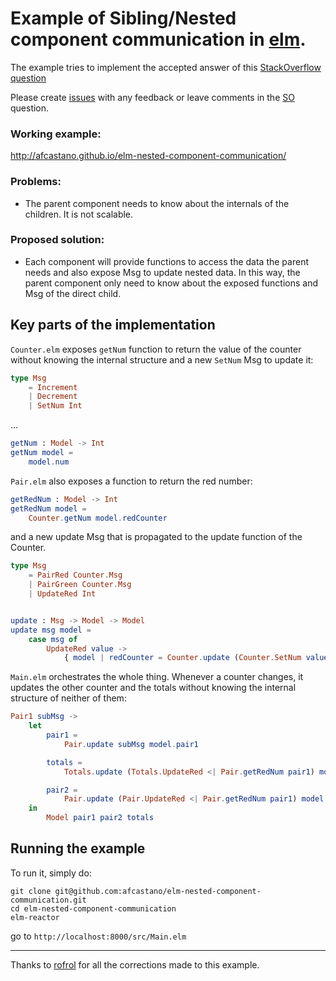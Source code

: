 # Example of Sibling/Nested component communication in [elm](http://elm-lang.org/).

The example tries to implement the accepted answer of this [StackOverflow question](http://stackoverflow.com/questions/37328203/elm-0-17-how-to-subscribe-to-sibling-nested-component-changes)

Please create [issues](https://github.com/afcastano/elm-nested-component-communication/issues) with any feedback or leave comments in the [SO](http://stackoverflow.com/questions/37328203/elm-0-17-how-to-subscribe-to-sibling-nested-component-changes) question.

### Working example:
http://afcastano.github.io/elm-nested-component-communication/

### Problems:
- The parent component needs to know about the internals of the children. It is not scalable.

### Proposed solution:
- Each component will provide functions to access the data the parent needs and also expose Msg to update nested data. In this way, the parent component only need to know about the exposed functions and Msg of the direct child.

## Key parts of the implementation

```Counter.elm``` exposes ```getNum``` function to return the value of the counter without knowing the internal structure 
and a new ```SetNum``` Msg to update it:
```elm
type Msg
    = Increment
    | Decrement
    | SetNum Int
```
...
```elm
getNum : Model -> Int
getNum model =
    model.num
```

```Pair.elm``` also exposes a function to return the red number:
```elm
getRedNum : Model -> Int
getRedNum model =
    Counter.getNum model.redCounter
```
and a new update Msg that is propagated to the update function of the Counter.
```elm
type Msg
    = PairRed Counter.Msg
    | PairGreen Counter.Msg
    | UpdateRed Int


update : Msg -> Model -> Model
update msg model =
    case msg of
        UpdateRed value ->
            { model | redCounter = Counter.update (Counter.SetNum value) model.redCounter }
```

```Main.elm``` orchestrates the whole thing. Whenever a counter changes, it updates the other counter and the totals without knowing the internal structure of neither of them:

```elm
Pair1 subMsg ->
    let
        pair1 =
            Pair.update subMsg model.pair1

        totals =
            Totals.update (Totals.UpdateRed <| Pair.getRedNum pair1) model.totals

        pair2 =
            Pair.update (Pair.UpdateRed <| Pair.getRedNum pair1) model.pair2
    in
        Model pair1 pair2 totals
```

## Running the example
To run it, simply do:

```
git clone git@github.com:afcastano/elm-nested-component-communication.git
cd elm-nested-component-communication
elm-reactor
```
go to ```http://localhost:8000/src/Main.elm```

---
Thanks to [rofrol](https://github.com/rofrol) for all the corrections made to this example.
